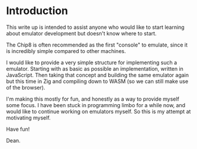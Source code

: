 # Introduction

This write up is intended to assist anyone who would like to start learning about emulator development but doesn't know where to start. 

The Chip8 is often recommended as the first "console" to emulate, since it is incredibly simple compared to other machines. 

I would like to provide a very simple structure for implementing such a emulator. Starting with as basic as possible an implementation, written in JavaScript. Then taking that concept and building the same emulator again but this time in Zig and compiling down to WASM (so we can still make use of the browser). 

I'm making this mostly for fun, and honestly as a way to provide myself some focus. I have been stuck in programming limbo for a while now, and would like to continue working on emulators myself. So this is my attempt at motivating myself.

Have fun! 

Dean.